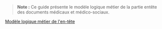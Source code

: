 > **Note :** 
> Ce guide présente le modèle logique métier de la partie entête des documents médicaux et médico-sociaux.
> 
[Modèle logique métier de l'en-tête](StructureDefinition-ModeleLogiqueMetierEntete.html)